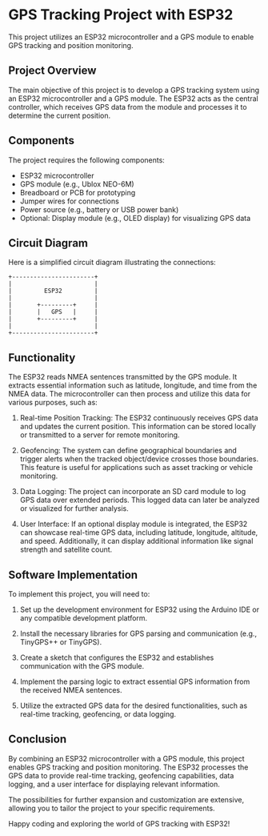 
# GPS Tracking Project with ESP32

This project utilizes an ESP32 microcontroller and a GPS module to enable GPS tracking and position monitoring.

## Project Overview

The main objective of this project is to develop a GPS tracking system using an ESP32 microcontroller and a GPS module. The ESP32 acts as the central controller, which receives GPS data from the module and processes it to determine the current position.

## Components

The project requires the following components:

- ESP32 microcontroller
- GPS module (e.g., Ublox NEO-6M)
- Breadboard or PCB for prototyping
- Jumper wires for connections
- Power source (e.g., battery or USB power bank)
- Optional: Display module (e.g., OLED display) for visualizing GPS data

## Circuit Diagram

Here is a simplified circuit diagram illustrating the connections:

    +-----------------------+
    |                       |
    |         ESP32         |
    |                       |
    |       +---------+     |
    |       |   GPS   |     |
    |       +---------+     |
    |                       |
    +-----------------------+



## Functionality

The ESP32 reads NMEA sentences transmitted by the GPS module. It extracts essential information such as latitude, longitude, and time from the NMEA data. The microcontroller can then process and utilize this data for various purposes, such as:

1. Real-time Position Tracking: The ESP32 continuously receives GPS data and updates the current position. This information can be stored locally or transmitted to a server for remote monitoring.

2. Geofencing: The system can define geographical boundaries and trigger alerts when the tracked object/device crosses those boundaries. This feature is useful for applications such as asset tracking or vehicle monitoring.

3. Data Logging: The project can incorporate an SD card module to log GPS data over extended periods. This logged data can later be analyzed or visualized for further analysis.

4. User Interface: If an optional display module is integrated, the ESP32 can showcase real-time GPS data, including latitude, longitude, altitude, and speed. Additionally, it can display additional information like signal strength and satellite count.

## Software Implementation

To implement this project, you will need to:

1. Set up the development environment for ESP32 using the Arduino IDE or any compatible development platform.

2. Install the necessary libraries for GPS parsing and communication (e.g., TinyGPS++ or TinyGPS).

3. Create a sketch that configures the ESP32 and establishes communication with the GPS module.

4. Implement the parsing logic to extract essential GPS information from the received NMEA sentences.

5. Utilize the extracted GPS data for the desired functionalities, such as real-time tracking, geofencing, or data logging.

## Conclusion

By combining an ESP32 microcontroller with a GPS module, this project enables GPS tracking and position monitoring. The ESP32 processes the GPS data to provide real-time tracking, geofencing capabilities, data logging, and a user interface for displaying relevant information.

The possibilities for further expansion and customization are extensive, allowing you to tailor the project to your specific requirements.

Happy coding and exploring the world of GPS tracking with ESP32!
